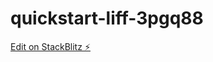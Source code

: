 # quickstart-liff-3pgq88

[Edit on StackBlitz ⚡️](https://stackblitz.com/edit/quickstart-liff-3pgq88)